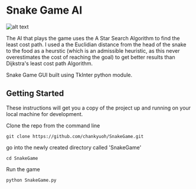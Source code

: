 # Snake Game AI

![alt text](https://media.giphy.com/media/3oKIPDUvDdTO5yOBHi/giphy.gif "Snake AI In Action")

The AI that plays the game uses the A Star Search Algorithm to find the least cost path. I used a the Euclidian distance from the head of the snake to the food as a heurstic (which is an admissible heuristic, as this never overestimates the cost of reaching the goal) to get better results than Dijkstra's least cost path Algorithm.

Snake Game GUI built using TkInter python module. 



## Getting Started

These instructions will get you a copy of the project up and running on your local machine for development.


Clone the repo from the command line

```
git clone https://github.com/chankyuoh/SnakeGame.git
```

go into the newly created directory called 'SnakeGame'

```
cd SnakeGame
```

Run the game

```
python SnakeGame.py
```
